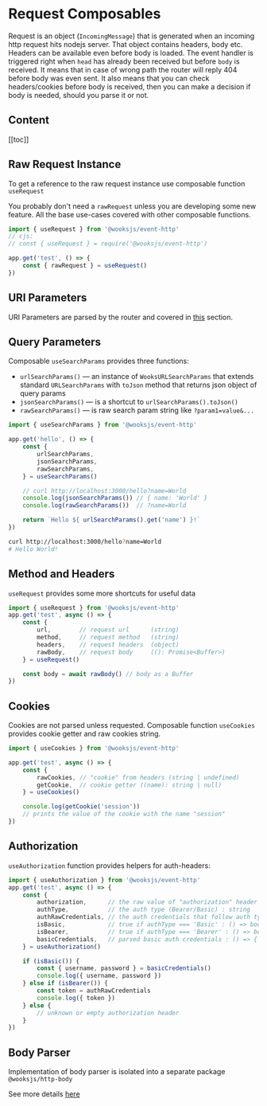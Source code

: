 # Request Composables

Request is an object (`IncomingMessage`) that is generated when an incoming http request hits nodejs server.
That object contains headers, body etc. Headers can be available even before body is loaded.
The event handler is triggered right when `head` has already been received but before `body` is received.
It means that in case of wrong path the router will reply 404 before body was even sent.
It also means that you can check headers/cookies before body is received, then you can make a decision if body is needed, should you parse it or not.

## Content

[[toc]]

## Raw Request Instance

To get a reference to the raw request instance use composable function `useRequest`

You probably don't need a `rawRequest` unless you are developing some new feature. All the base use-cases covered with other composable functions.

```js
import { useRequest } from '@wooksjs/event-http'
// cjs:
// const { useRequest } = require('@wooksjs/event-http')

app.get('test', () => {
    const { rawRequest } = useRequest()
})
```

## URI Parameters

URI Parameters are parsed by the router and covered in [this](../routing.md#retrieving-uri-params) section.

## Query Parameters

Composable `useSearchParams` provides three functions:

- `urlSearchParams()` — an instance of `WooksURLSearchParams` that extends standard `URLSearchParams` with `toJson` method that returns json object of query params
- `jsonSearchParams()` — is a shortcut to `urlSearchParams().toJson()`
- `rawSearchParams()` — is raw search param string like `?param1=value&...`

```js
import { useSearchParams } from '@wooksjs/event-http'

app.get('hello', () => {
    const {
        urlSearchParams,
        jsonSearchParams,
        rawSearchParams,
    } = useSearchParams()

    // curl http://localhost:3000/hello?name=World
    console.log(jsonSearchParams()) // { name: 'World' }
    console.log(rawSearchParams())  // ?name=World

    return `Hello ${ urlSearchParams().get('name') }!`
})
```

```bash
curl http://localhost:3000/hello?name=World
# Hello World!
```


## Method and Headers
`useRequest` provides some more shortcuts for useful data

```js
import { useRequest } from '@wooksjs/event-http'
app.get('test', async () => {
    const { 
        url,        // request url      (string) 
        method,     // request method   (string)
        headers,    // request headers  (object)
        rawBody,    // request body     ((): Promise<Buffer>)
    } = useRequest()

    const body = await rawBody() // body as a Buffer
})
```

## Cookies

Cookies are not parsed unless requested. Composable function `useCookies` provides cookie getter and raw cookies string.

```js
import { useCookies } from '@wooksjs/event-http'

app.get('test', async () => {
    const { 
        rawCookies, // "cookie" from headers (string | undefined)
        getCookie,  // cookie getter ((name): string | null)
    } = useCookies()

    console.log(getCookie('session'))
    // prints the value of the cookie with the name "session"
})
```

## Authorization

`useAuthorization` function provides helpers for auth-headers:

```js
import { useAuthorization } from '@wooksjs/event-http'
app.get('test', async () => {
    const {
        authorization,      // the raw value of "authorization" header : string
        authType,           // the auth type (Bearer/Basic) : string
        authRawCredentials, // the auth credentials that follow auth type : string
        isBasic,            // true if authType === 'Basic' : () => boolean
        isBearer,           // true if authType === 'Bearer' : () => boolean
        basicCredentials,   // parsed basic auth credentials : () => { username: string, password: string }
    } = useAuthorization()

    if (isBasic()) {
        const { username, password } = basicCredentials()
        console.log({ username, password })
    } else if (isBearer()) {
        const token = authRawCredentials
        console.log({ token })
    } else {
        // unknown or empty authorization header
    }
})
```

## Body Parser

Implementation of body parser is isolated into a separate package `@wooksjs/http-body`

See more details [here](../body.md)

